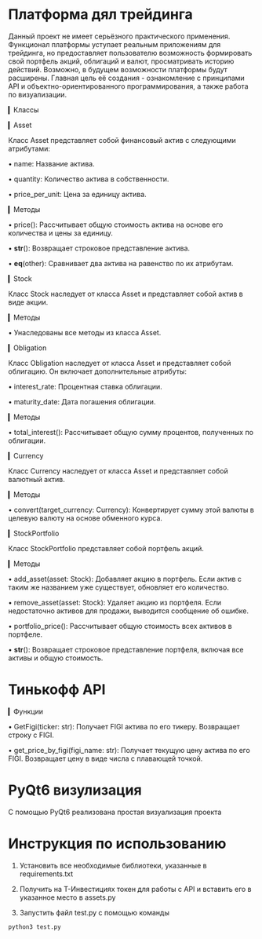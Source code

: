 # Платформа дял трейдинга

Данный проект не имеет серьёзного практического применения. Функционал платформы уступает реальным приложениям для трейдинга, но предоставляет пользователю возможность формировать свой портфель акций, облигаций и валют, просматривать историю  действий. Возможно, в будущем возможности платформы будут расширены. Главная цель её создания - ознакомление с принципами API и объектно-ориентированного программирования, а также работа по визуализации.

▎Классы

▎Asset

Класс Asset представляет собой финансовый актив с следующими атрибутами:

• name: Название актива.

• quantity: Количество актива в собственности.

• price_per_unit: Цена за единицу актива.

▎Методы

• price(): Рассчитывает общую стоимость актива на основе его количества и цены за единицу.

• __str__(): Возвращает строковое представление актива.

• __eq__(other): Сравнивает два актива на равенство по их атрибутам.

▎Stock

Класс Stock наследует от класса Asset и представляет собой актив в виде акции.

▎Методы

• Унаследованы все методы из класса Asset.

▎Obligation

Класс Obligation наследует от класса Asset и представляет собой облигацию. Он включает дополнительные атрибуты:

• interest_rate: Процентная ставка облигации.

• maturity_date: Дата погашения облигации.

▎Методы

• total_interest(): Рассчитывает общую сумму процентов, полученных по облигации.

▎Currency

Класс Currency наследует от класса Asset и представляет собой валютный актив.

▎Методы

• convert(target_currency: Currency): Конвертирует сумму этой валюты в целевую валюту на основе обменного курса.

▎StockPortfolio

Класс StockPortfolio представляет собой портфель акций.

▎Методы

• add_asset(asset: Stock): Добавляет акцию в портфель. Если актив с таким же названием уже существует, обновляет его количество.

• remove_asset(asset: Stock): Удаляет акцию из портфеля. Если недостаточно активов для продажи, выводится сообщение об ошибке.

• portfolio_price(): Рассчитывает общую стоимость всех активов в портфеле.

• __str__(): Возвращает строковое представление портфеля, включая все активы и общую стоимость.

# Тинькофф API

▎Функции

• GetFigi(ticker: str): Получает FIGI актива по его тикеру. Возвращает строку с FIGI.

• get_price_by_figi(figi_name: str): Получает текущую цену актива по его FIGI. Возвращает цену в виде числа с плавающей точкой.

# PyQt6 визулизация

С помощью PyQt6 реализована простая визуализация проекта

# Инструкция по использованию

1) Установить все необходимые библиотеки, указанные в requirements.txt

2) Получить на Т-Инвестициях токен для работы с API и вставить его в указанное место в assets.py

3) Запустить файл test.py с помощью команды
  ```bash
  python3 test.py
  ```
